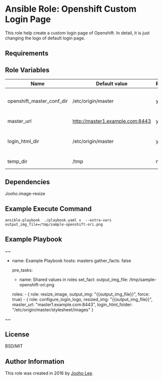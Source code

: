 Ansible Role: Openshift Custom Login Page
=========

This role help create a custom login page of Openshift.
In detail, it is just changing the logo of default login page.

Requirements
------------


Role Variables
--------------

| Name                      | Default value                         |        Requird       | Description                                                                 |
|---------------------------|---------------------------------------|----------------------|-----------------------------------------------------------------------------|
| openshift_master_conf_dir | /etc/origin/master                    |         yes          | Where openshift configuation dir is                                         |
| master_url                | http://master1.example.com:8443       |         yes          | API Server URL                                                              |
| login_html_dir            | /etc/origin/master                    |         yes          | Where new login html page will locate                                       |
| temp_dir                  | /tmp                                  |         no           | Temp directory                                                              |


Dependencies
------------

Jooho.image-resize 

Example Execute Command
-----------------------
```
ansible-playbook  ./playbook.yaml v  --extra-vars output_img_file=/tmp/sample-openshift-ori.png
```


Example Playbook
----------------
~~
- name: Example Playbook
  hosts: masters
  gather_facts: false
  
  pre_tasks:
  - name: Shared values in roles
    set_fact:
       output_img_file: /tmp/sample-openshift-ori.png

   roles:
      - { role: resize_image, output_img: "{{output_img_file}}", force: true}
      - { role: configure_login_logo, resized_img: "{{output_img_file}}", master_url: "master1.example.com:8443", login_html_folder: "/etc/origin/master/stylesheet/images" }

~~

License
-------

BSD/MIT

Author Information
------------------

This role was created in 2016 by [Jooho Lee](http://github.com/jooho).

